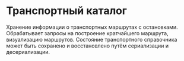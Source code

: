 # Транспортный каталог

Хранение информации о транспортных маршрутах с остановками. Обрабатывает запросы на построение кратчайшего маршрута, визуализацию маршрутов. Состояние транспортного справочника может быть сохранено и восстановлено путём сериализации и десериализации.

